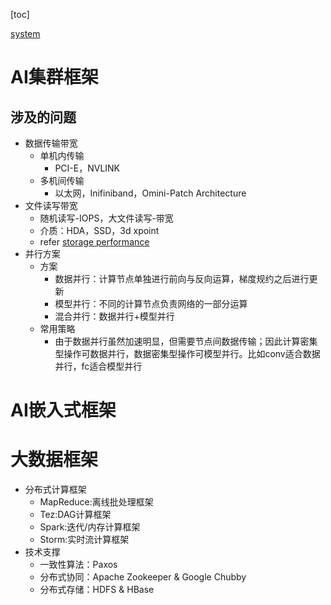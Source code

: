 
[toc]

[system](./system.md)

# AI集群框架

## 涉及的问题

* 数据传输带宽
  * 单机内传输
    * PCI-E，NVLINK
  * 多机间传输
    * 以太网，Inifiniband，Omini-Patch Architecture
* 文件读写带宽
  * 随机读写-IOPS，大文件读写-带宽
  * 介质：HDA，SSD，3d xpoint
  * refer [storage performance](./system.md#performance)
* 并行方案
  * 方案
    * 数据并行：计算节点单独进行前向与反向运算，梯度规约之后进行更新
    * 模型并行：不同的计算节点负责网络的一部分运算
    * 混合并行：数据并行+模型并行
  * 常用策略
    * 由于数据并行虽然加速明显，但需要节点间数据传输；因此计算密集型操作可数据并行，数据密集型操作可模型并行。比如conv适合数据并行，fc适合模型并行

# AI嵌入式框架

# 大数据框架

* 分布式计算框架
  * MapReduce:离线批处理框架
  * Tez:DAG计算框架
  * Spark:迭代/内存计算框架
  * Storm:实时流计算框架
* 技术支撑
  * 一致性算法：Paxos
  * 分布式协同：Apache Zookeeper & Google Chubby
  * 分布式存储：HDFS & HBase